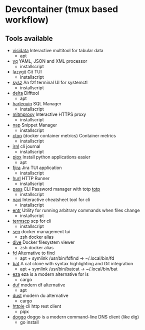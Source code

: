 # Devcontainer (tmux based workflow)

## Tools available

- [visidata](https://www.visidata.org/)
  Interactive multitool for tabular data
  - apt
- [yq](https://github.com/mikefarah/yq)
  YAML, JSON and XML processor
  - installscript
- [lazygit](https://github.com/jesseduffield/lazygit)
  Git TUI
  - installscript
- [sysz](https://github.com/joehillen/sysz)
  An fzf terminal UI for systemctl
  - installscript
- [delta](https://github.com/dandavison/delta)
  Difftool
  - apt
- [harlequin](https://harlequin.sh/)
  SQL Manager
  - installscript
- [mitmproxy](https://mitmproxy.org/)
  Interactive HTTPS proxy
  - installscript
- [nap](https://github.com/maaslalani/nap)
  Snippet Manager
  - installscript
- [ctop](https://github.com/bcicen/ctop) (docker container metrics)
  Container metrics
  - installscript
- [jrnl](https://github.com/jrnl-org/jrnl)
  cli journal
  - installscript
- [pipx](https://github.com/pypa/pipx)
  Install python applications easier
  - apt
- [fjira](https://github.com/mk-5/fjira)
  Jira TUI application
  - installscript
- [hurl](https://hurl.dev/)
  HTTP Runner
  - installscript
- [pass](https://www.passwordstore.org/)
  CLI Password manager with totp
  [totp](https://news.ycombinator.com/item?id=39495378)
  - installscript
- [navi](https://github.com/denisidoro/navi)
  Interactive cheatsheet tool for cli
  - installscript
- [entr](https://github.com/eradman/entr)
  Utility for running arbitrary commands when files change
  - installscript
- [termscp](https://github.com/veeso/termscp)
  scp for cli
  - installscript
- [sen](https://github.com/TomasTomecek/sen)
  docker management tui
  - zsh docker alias
- [dive](https://github.com/wagoodman/dive)
  Docker filesystem viewer
  - zsh docker alias
- [fd](https://github.com/sharkdp/fd)
  Alternative to find
  - apt + symlink /usr/bin/fdfind -> ~/.local/bin/fd
- [bat](https://github.com/sharkdp/bat)
  A cat clone with syntax highlighting and Git integration
  - apt + symlink /usr/bin/batcat -> ~/.local/bin/bat
- [eza](https://github.com/eza-community/eza)
  eza is a modern alternative for ls
  - cargo
- [duf](https://github.com/muesli/duf)
  modern df alternative
  - apt
- [dust](https://github.com/bootandy/dust)
  modern du alternative
  - cargo
- [httpie](https://github.com/httpie/cli)
  cli http rest client
  - pipx
- [doggo](https://github.com/mr-karan/doggo)
  doggo is a modern command-line DNS client (like dig) 
  - go install
